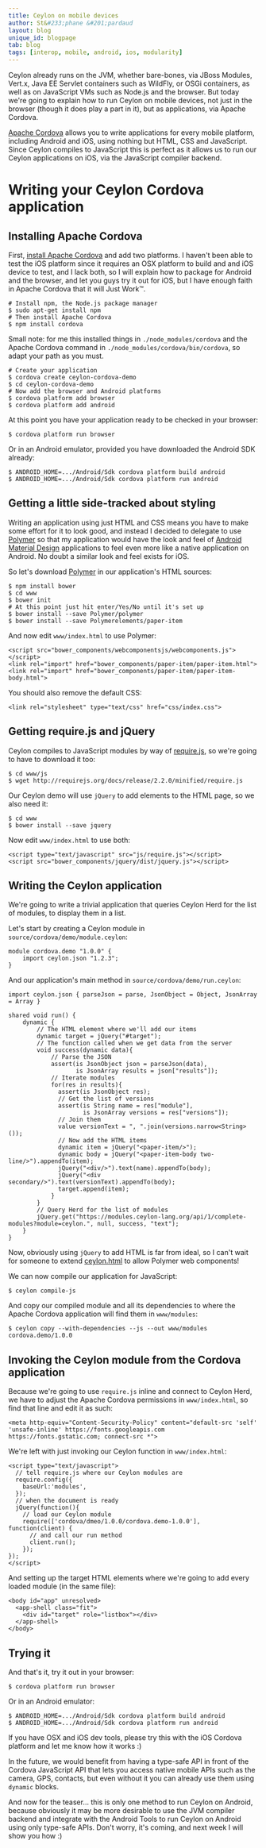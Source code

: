```yaml
---
title: Ceylon on mobile devices
author: St&#233;phane &#201;pardaud
layout: blog
unique_id: blogpage
tab: blog
tags: [interop, mobile, android, ios, modularity]
---
```


Ceylon already runs on the JVM, whether bare-bones, via JBoss Modules, Vert.x, Java EE Servlet
containers such as WildFly, or OSGi containers, as well as on JavaScript VMs such as Node.js
and the browser. But today we're going to explain how to run Ceylon on mobile devices, not just
in the browser (though it does play a part in it), but as applications, via Apache Cordova.

[Apache Cordova](https://cordova.apache.org) allows you to write applications for every mobile
platform, including Android and iOS, using nothing but HTML, CSS and JavaScript. Since Ceylon
compiles to JavaScript this is perfect as it allows us to run our Ceylon applications on iOS,
via the JavaScript compiler backend.

# Writing your Ceylon Cordova application

## Installing Apache Cordova

First, [install Apache Cordova](https://cordova.apache.org/#getstarted) and add two platforms.
I haven't been able to test the iOS platform since it requires an OSX platform to build and
and iOS device to test, and I lack both, so I will explain how to package for Android and the
browser, and let you guys try it out for iOS, but I have enough faith in Apache Cordova that
it will Just Work™.

<!-- try: -->
<!-- lang: bash -->
    # Install npm, the Node.js package manager
    $ sudo apt-get install npm
    # Then install Apache Cordova
    $ npm install cordova

Small note: for me this installed things in `./node_modules/cordova` and the Apache Cordova
command in `./node_modules/cordova/bin/cordova`, so adapt your path as you must.

<!-- try: -->
<!-- lang: bash -->
    # Create your application
    $ cordova create ceylon-cordova-demo
    $ cd ceylon-cordova-demo
    # Now add the browser and Android platforms
    $ cordova platform add browser
    $ cordova platform add android

At this point you have your application ready to be checked in your browser:

<!-- try: -->
<!-- lang: bash -->
    $ cordova platform run browser

Or in an Android emulator, provided you have downloaded the Android SDK already:

<!-- try: -->
<!-- lang: bash -->
    $ ANDROID_HOME=.../Android/Sdk cordova platform build android
    $ ANDROID_HOME=.../Android/Sdk cordova platform run android

## Getting a little side-tracked about styling

Writing an application using just HTML and CSS means you have to make some effort for
it to look good, and instead I decided to delegate to use [Polymer](https://www.polymer-project.org)
so that my application would have the look and feel of 
[Android Material Design](https://www.google.com/design/spec/material-design/introduction.html) applications
to feel even more like a native application on Android. No doubt a similar look and feel exists for iOS.

So let's download [Polymer](https://www.polymer-project.org/1.0/docs/start/getting-the-code.html) in our
application's HTML sources:

<!-- try: -->
<!-- lang: bash -->
    $ npm install bower
    $ cd www
    $ bower init
    # At this point just hit enter/Yes/No until it's set up 
    $ bower install --save Polymer/polymer
    $ bower install --save Polymerelements/paper-item

And now edit `www/index.html` to use Polymer:

<!-- try: -->
<!-- lang: html -->
    <script src="bower_components/webcomponentsjs/webcomponents.js"></script>
    <link rel="import" href="bower_components/paper-item/paper-item.html">
    <link rel="import" href="bower_components/paper-item/paper-item-body.html">

You should also remove the default CSS:

<!-- try: -->
<!-- lang: html -->
    <link rel="stylesheet" type="text/css" href="css/index.css">

## Getting require.js and jQuery

Ceylon compiles to JavaScript modules by way of [require.js](http://requirejs.org), so we're going to
have to download it too:

<!-- try: -->
<!-- lang: bash -->
    $ cd www/js
    $ wget http://requirejs.org/docs/release/2.2.0/minified/require.js

Our Ceylon demo will use `jQuery` to add elements to the HTML page, so we also need it:

<!-- try: -->
<!-- lang: bash -->
    $ cd www
    $ bower install --save jquery

Now edit `www/index.html` to use both:

<!-- try: -->
<!-- lang: html -->
    <script type="text/javascript" src="js/require.js"></script>
    <script src="bower_components/jquery/dist/jquery.js"></script>

## Writing the Ceylon application

We're going to write a trivial application that queries Ceylon Herd for the list of modules, to display them
in a list.

Let's start by creating a Ceylon module in `source/cordova/demo/module.ceylon`:

<!-- try: -->
    module cordova.demo "1.0.0" {
        import ceylon.json "1.2.3";
    }

And our application's main method in `source/cordova/demo/run.ceylon`:

<!-- try: -->
    import ceylon.json { parseJson = parse, JsonObject = Object, JsonArray = Array }
    
    shared void run() {
        dynamic {
            // The HTML element where we'll add our items
            dynamic target = jQuery("#target");
            // The function called when we get data from the server
            void success(dynamic data){
                // Parse the JSON
                assert(is JsonObject json = parseJson(data),
                       is JsonArray results = json["results"]);
                // Iterate modules
                for(res in results){
                  assert(is JsonObject res);
                  // Get the list of versions
                  assert(is String name = res["module"],
                         is JsonArray versions = res["versions"]);
                  // Join them
                  value versionText = ", ".join(versions.narrow<String>());
                  // Now add the HTML items
                  dynamic item = jQuery("<paper-item/>");
                  dynamic body = jQuery("<paper-item-body two-line/>").appendTo(item);
                  jQuery("<div/>").text(name).appendTo(body);
                  jQuery("<div secondary/>").text(versionText).appendTo(body);
                  target.append(item);
                }
            }
            // Query Herd for the list of modules
            jQuery.get("https://modules.ceylon-lang.org/api/1/complete-modules?module=ceylon.", null, success, "text");
        }
    }

Now, obviously using `jQuery` to add HTML is far from ideal, so I can't wait for someone to
extend [ceylon.html](https://herd.ceylon-lang.org/modules/ceylon.html) to allow Polymer web
components!

We can now compile our application for JavaScript:

<!-- try: -->
<!-- lang: bash -->
    $ ceylon compile-js

And copy our compiled module and all its dependencies to where the Apache Cordova application
will find them in `www/modules`:

<!-- try: -->
<!-- lang: bash -->
    $ ceylon copy --with-dependencies --js --out www/modules cordova.demo/1.0.0

## Invoking the Ceylon module from the Cordova application

Because we're going to use `require.js` inline and connect to Ceylon Herd, we have to adjust the Apache
Cordova permissions in `www/index.html`, so find that line and edit it as such:

<!-- try: -->
<!-- lang: html -->
    <meta http-equiv="Content-Security-Policy" content="default-src 'self' 'unsafe-inline' https://fonts.googleapis.com https://fonts.gstatic.com; connect-src *">

We're left with just invoking our Ceylon function in `www/index.html`:

<!-- try: -->
<!-- lang: html -->
    <script type="text/javascript">
      // tell require.js where our Ceylon modules are 
      require.config({
        baseUrl:'modules',
      });
      // when the document is ready
      jQuery(function(){
        // load our Ceylon module
        require(['cordova/dmeo/1.0.0/cordova.demo-1.0.0'], function(client) {
          // and call our run method
          client.run();
        });
    });
    </script>

And setting up the target HTML elements where we're going to add every loaded module (in
the same file):

<!-- try: -->
<!-- lang: html -->
    <body id="app" unresolved>
      <app-shell class="fit">
        <div id="target" role="listbox"></div>
      </app-shell>
    </body>

## Trying it

And that's it, try it out in your browser:

<!-- try: -->
<!-- lang: bash -->
    $ cordova platform run browser
Or in an Android emulator:

<!-- try: -->
<!-- lang: bash -->
    $ ANDROID_HOME=.../Android/Sdk cordova platform build android
    $ ANDROID_HOME=.../Android/Sdk cordova platform run android

If you have OSX and iOS dev tools, please try this with the iOS Cordova platform and let
me know how it works :)

In the future, we would benefit from having a type-safe API in front of the Cordova JavaScript
API that lets you access native mobile APIs such as the camera, GPS, contacts, but even without
it you can already use them using `dynamic` blocks.

And now for the teaser… this is only one method to run Ceylon on Android, because obviously it
may be more desirable to use the JVM compiler backend and integrate with the Android Tools to
run Ceylon on Android using only type-safe APIs. Don't worry, it's coming, and next week I will
show you how :)
